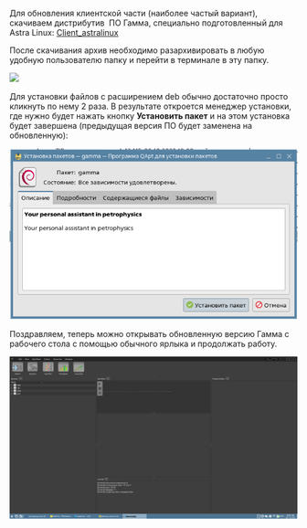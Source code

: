 

Для обновления клиентской части (наиболее частый вариант), скачиваем дистрибутив  ПО Гамма, специально подготовленный для Astra Linux: [Client_astralinux](https://gamma-wellbore.com/download/release/)

После скачивания архив необходимо разархивировать в любую удобную пользователю папку и перейти в терминале в эту папку.

![](https://gamma-wellbore.com/wp-content/uploads/2023/03/Screenshot_20230327_092138-e1679893219815.jpg)

Для установки файлов с расширением deb обычно достаточно просто кликнуть по нему 2 раза. В результате откроется менеджер установки, где нужно будет нажать кнопку **Установить пакет** и на этом установка будет завершена (предыдущая версия ПО будет заменена на обновленную):

![](../files/Gamma_Client_QApt.png)


Поздравляем, теперь можно открывать обновленную версию Гамма с рабочего стола с помощью обычного ярлыка и продолжать работу.

![](../files/Gamma_Client_AstraLinux.png)
